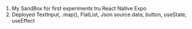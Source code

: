 1. My SandBox for first experiments tru React Native Expo
2. Deployed TextInput, .map(), FlatList, Json source data, button, useState, useEffect
